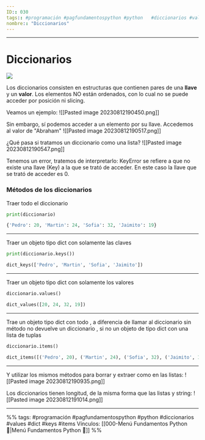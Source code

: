 ```yaml
---
ID:: 030
tags:: #programación #pagfundamentospython #python   #diccionarios #values #dict #keys #items 
nombre:: "Diccionarios"
---
```

___
# Diccionarios
![](https://youtu.be/-yqL1VUYvrw?t=2975)


Los diccionarios consisten en estructuras que contienen pares de una **llave** y un **valor**. Los elementos NO están ordenados, con lo cual no se puede acceder por posición ni slicing.

Veamos un ejemplo:
![[Pasted image 20230812190450.png]]

Sin embargo, sí podemos acceder a un elemento por su llave. Accedemos al valor de "Abraham"
![[Pasted image 20230812190517.png]]

¿Qué pasa si tratamos un diccionario como una lista?
![[Pasted image 20230812190547.png]]

Tenemos un error, tratemos de interpretarlo: KeyError se refiere a que no existe una llave (Key) a la que se trató de acceder. En este caso la llave que se trató de acceder es 0.


### Métodos de los diccionarios

Traer todo el diccionario
```python
print(diccionario) 
```

```python
{'Pedro': 20, 'Martin': 24, 'Sofia': 32, 'Jaimito': 19}
```


___
Traer un objeto tipo dict con solamente las claves
```python
print(diccionario.keys())
```

```python
dict_keys(['Pedro', 'Martin', 'Sofia', 'Jaimito'])
```


___  

Traer un objeto tipo dict con solamente los valores
```python
diccionario.values() 
```

```python
dict_values([20, 24, 32, 19])
```


___
  
Trae un objeto tipo dict con todo , a diferencia de llamar al diccionario sin método no
devuelve un diccionario , si no un objeto de tipo dict con una lista de tuplas
```python
diccionario.items() 
```

```python
dict_items([('Pedro', 20), ('Martin', 24), ('Sofia', 32), ('Jaimito', 19)])
```


___


Y utilizar los mismos métodos para borrar y extraer como en las listas:
![[Pasted image 20230812190935.png]]

Los diccionarios tienen longitud, de la misma forma que las listas y string:
![[Pasted image 20230812191014.png]]



___

%%
tags:  #programación #pagfundamentospython #python   #diccionarios #values #dict #keys #items 
Vínculos:   [[000-Menú Fundamentos Python 📃|Menú Fundamentos Python 📃]]
%%